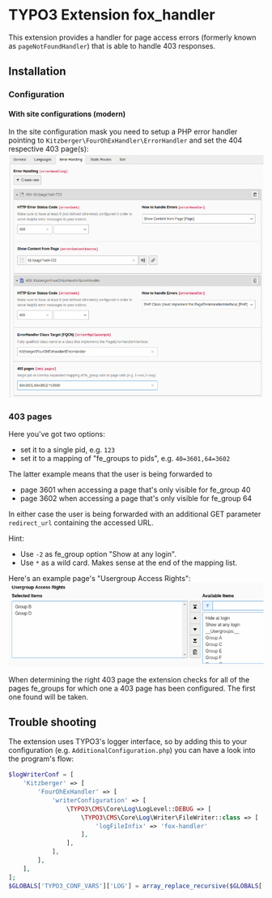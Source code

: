 # TYPO3 Extension fox\_handler

This extension provides a handler for page access errors (formerly known as `pageNotFoundHandler`) that is able to handle 403 responses.

## Installation

### Configuration

#### With site configurations (modern)

In the site configuration mask you need to setup a PHP error handler pointing to `Kitzberger\FourOhExHandler\ErrorHandler` and set the 404 respective 403 page(s):
![site configuration mask](Documentation/Images/site-configuration.png)

### 403 pages

Here you've got two options:

* set it to a single pid, e.g. `123`
* set it to a mapping of "fe\_groups to pids", e.g. `40=3601,64=3602`

The latter example means that the user is being forwarded to

* page 3601 when accessing a page that's only visible for fe\_group 40
* page 3602 when accessing a page that's only visible for fe\_group 64

In either case the user is being forwarded with an additional GET parameter `redirect_url` containing the accessed URL.

Hint:

* Use `-2` as fe\_group option "Show at any login".
* Use `*` as a wild card. Makes sense at the end of the mapping list.

Here's an example page's "Usergroup Access Rights":
![page's Usergroup Access Rights](Documentation/Images/page-usergroup-access-rights.png)

When determining the right 403 page the extension checks for all of the pages fe\_groups for which one a 403 page has been configured. The first one found will be taken.

## Trouble shooting

The extension uses TYPO3's logger interface, so by adding this to your configuration (e.g. `AdditionalConfiguration.php`) you can have a look into the program's flow:

```php
$logWriterConf = [
    'Kitzberger' => [
        'FourOhExHandler' => [
            'writerConfiguration' => [
                \TYPO3\CMS\Core\Log\LogLevel::DEBUG => [
                    \TYPO3\CMS\Core\Log\Writer\FileWriter::class => [
                        'logFileInfix' => 'fox-handler'
                    ],
                ],
            ],
        ],
    ],
];
$GLOBALS['TYPO3_CONF_VARS']['LOG'] = array_replace_recursive($GLOBALS['TYPO3_CONF_VARS']['LOG'], $logWriterConf);
```
